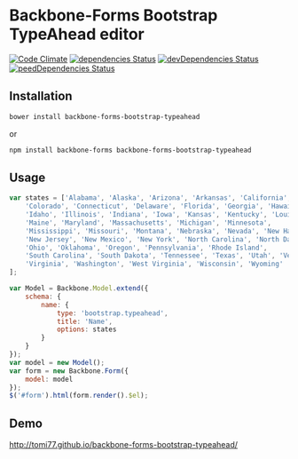 # Backbone-Forms Bootstrap TypeAhead editor

[![Code Climate](https://codeclimate.com/github/tomi77/backbone-forms-bootstrap-typeahead/badges/gpa.svg)](https://codeclimate.com/github/tomi77/backbone-forms-bootstrap-typeahead)
[![dependencies Status](https://david-dm.org/tomi77/backbone-forms-bootstrap-typeahead/status.svg)](https://david-dm.org/tomi77/backbone-forms-bootstrap-typeahead)
[![devDependencies Status](https://david-dm.org/tomi77/backbone-forms-bootstrap-typeahead/dev-status.svg)](https://david-dm.org/tomi77/backbone-forms-bootstrap-typeahead#type=dev)
[![peedDependencies Status](https://david-dm.org/tomi77/backbone-forms-bootstrap-typeahead/peer-status.svg)](https://david-dm.org/tomi77/backbone-forms-bootstrap-typeahead#type=peer)

## Installation

~~~bash
bower install backbone-forms-bootstrap-typeahead
~~~

or

~~~bash
npm install backbone-forms backbone-forms-bootstrap-typeahead
~~~

## Usage

~~~js
var states = ['Alabama', 'Alaska', 'Arizona', 'Arkansas', 'California',
    'Colorado', 'Connecticut', 'Delaware', 'Florida', 'Georgia', 'Hawaii',
    'Idaho', 'Illinois', 'Indiana', 'Iowa', 'Kansas', 'Kentucky', 'Louisiana',
    'Maine', 'Maryland', 'Massachusetts', 'Michigan', 'Minnesota',
    'Mississippi', 'Missouri', 'Montana', 'Nebraska', 'Nevada', 'New Hampshire',
    'New Jersey', 'New Mexico', 'New York', 'North Carolina', 'North Dakota',
    'Ohio', 'Oklahoma', 'Oregon', 'Pennsylvania', 'Rhode Island',
    'South Carolina', 'South Dakota', 'Tennessee', 'Texas', 'Utah', 'Vermont',
    'Virginia', 'Washington', 'West Virginia', 'Wisconsin', 'Wyoming'
];

var Model = Backbone.Model.extend({
    schema: {
        name: {
            type: 'bootstrap.typeahead',
            title: 'Name',
            options: states
        }
    }
});
var model = new Model();
var form = new Backbone.Form({
    model: model
});
$('#form').html(form.render().$el);
~~~

## Demo

http://tomi77.github.io/backbone-forms-bootstrap-typeahead/
